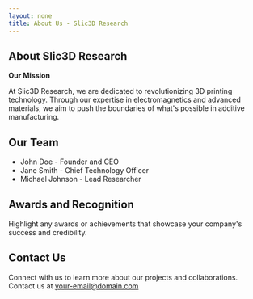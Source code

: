 ```yaml
---
layout: none
title: About Us - Slic3D Research
---
```


<link rel="stylesheet" href="/css/styles.css">

## About Slic3D Research

**Our Mission**

At Slic3D Research, we are dedicated to revolutionizing 3D printing technology. Through our expertise in electromagnetics and advanced materials, we aim to push the boundaries of what's possible in additive manufacturing.

## Our Team

* John Doe - Founder and CEO
* Jane Smith - Chief Technology Officer
* Michael Johnson - Lead Researcher

## Awards and Recognition

Highlight any awards or achievements that showcase your company's success and credibility.

## Contact Us

Connect with us to learn more about our projects and collaborations. Contact us at [your-email@domain.com](mailto:your-email@domain.com)
